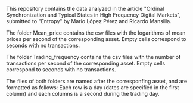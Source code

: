 This repository contains the data analyzed in the article "Ordinal Synchronization and Typical States in High Frequency Digital Markets", submitted to "Entropy" by Mario López Pérez and Ricardo Mansilla. 

The folder Mean_price contains the csv files with the logarithms of mean prices per second of the corresponding asset. Empty cells correspond to seconds with no transactions.

The folder Trading_frequency contains the csv files with the number of transactions per second of the corresponding asset. Empty cells correspond to seconds with no transactions.

The files of both folders are named after the corresponfing asset, and are formatted as follows: Each row is a day (dates are specified in the first column) and each columns is a second during the trading day.
